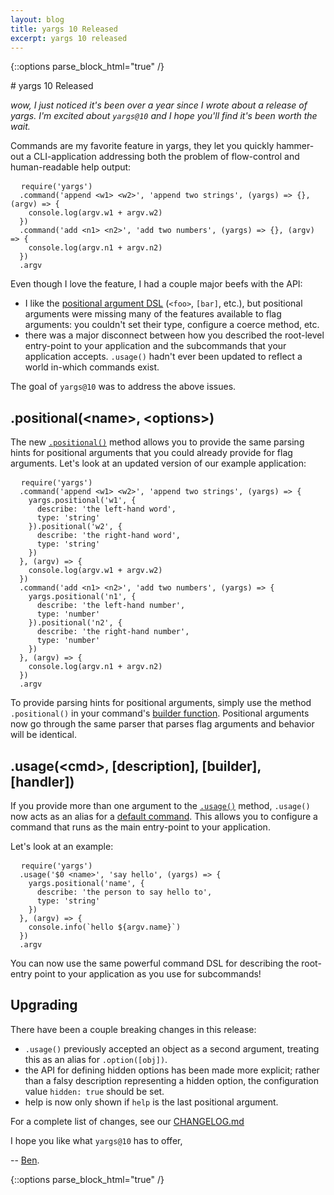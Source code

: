 ```yaml
---
layout: blog
title: yargs 10 Released
excerpt: yargs 10 released
---
```


{::options parse_block_html="true" /}
<div class="page-content align-items">
<div class="page-box-full left">
# yargs 10 Released

_wow, I just noticed it's been over a year since I wrote about a release of
yargs. I'm excited about `yargs@10` and I hope you'll find it's been worth
the wait._

Commands are my favorite feature in yargs, they let
you quickly hammer-out a CLI-application addressing both the
problem of flow-control and human-readable help output:

<pre>
  <code class="hljs language-javascript">require('yargs')
  .command('append &lt;w1&gt; &lt;w2&gt;', 'append two strings', (yargs) => {}, (argv) => {
    console.log(argv.w1 + argv.w2)
  })
  .command('add &lt;n1&gt; &lt;n2&gt;', 'add two numbers', (yargs) => {}, (argv) => {
    console.log(argv.n1 + argv.n2)
  })
  .argv</code></pre>

Even though I love the feature, I had a couple major beefs with the API:

* I like the [positional argument DSL](https://github.com/yargs/yargs/blob/master/docs/advanced.md#positional-arguments) (`<foo>`, `[bar]`, etc.), but positional
  arguments were missing many of the features available to flag arguments:
  you couldn't set their type, configure a coerce method, etc.
* there was a major disconnect between how you described the root-level
  entry-point to your application and the subcommands that your application
  accepts. `.usage()` hadn't ever been updated to reflect a world in-which
  commands exist.

The goal of `yargs@10` was to address the above issues.

## .positional(&lt;name&gt;, &lt;options&gt;)

The new [`.positional()`](https://github.com/yargs/yargs/blob/master/docs/api.md#positionalkey-opt) method allows you to provide the same parsing hints
for positional arguments that you could already provide for flag arguments.
Let's look at an updated version of our example application:

<pre>
  <code class="hljs language-javascript">require('yargs')
  .command('append &lt;w1&gt; &lt;w2&gt;', 'append two strings', (yargs) => {
    yargs.positional('w1', {
      describe: 'the left-hand word',
      type: 'string'
    }).positional('w2', {
      describe: 'the right-hand word',
      type: 'string'
    })
  }, (argv) => {
    console.log(argv.w1 + argv.w2)
  })
  .command('add &lt;n1&gt; &lt;n2&gt;', 'add two numbers', (yargs) => {
    yargs.positional('n1', {
      describe: 'the left-hand number',
      type: 'number'
    }).positional('n2', {
      describe: 'the right-hand number',
      type: 'number'
    })
  }, (argv) => {
    console.log(argv.n1 + argv.n2)
  })
  .argv</code></pre>

To provide parsing hints for positional arguments, simply use the method
`.positional()` in your command's [builder function](https://github.com/yargs/yargs/blob/master/docs/api.md#commandmodule). Positional arguments
now go through the same parser that parses flag arguments and behavior
will be identical.

## .usage(&lt;cmd&gt;, [description], [builder], [handler])

If you provide more than one argument to the [`.usage()`](https://github.com/yargs/yargs/blob/master/docs/api.md#usagemessagecommand-desc-builder-handler) method, `.usage()`
now acts as an alias for a [default command](https://github.com/yargs/yargs/blob/master/docs/advanced.md#default-commands). This allows you to configure a command
that runs as the main entry-point to your application.

Let's look at an example:

<pre>
  <code class="hljs language-javascript">require('yargs')
  .usage('$0 &lt;name&gt;', 'say hello', (yargs) => {
    yargs.positional('name', {
      describe: 'the person to say hello to',
      type: 'string'
    })
  }, (argv) => {
    console.info(`hello ${argv.name}`)
  })
  .argv</code></pre>

You can now use the same powerful command DSL for
describing the root-entry point to your application as you use for subcommands!

## Upgrading

There have been a couple breaking changes in this release:

* `.usage()` previously accepted an object as a second argument, treating this
  as an alias for `.option([obj])`.
* the API for defining hidden options has been made more explicit; rather than
  a falsy description representing a hidden option, the configuration value
  `hidden: true` should be set.
* help is now only shown if `help` is the last positional argument.

For a complete list of changes, see our [CHANGELOG.md](https://github.com/yargs/yargs/blob/master/CHANGELOG.md)

I hope you like what `yargs@10` has to offer,

-- [Ben](https://github.com/bcoe).

</div>
{::options parse_block_html="true" /}
</div>
